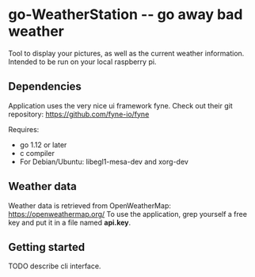 # go-WeatherStation -- go away bad weather

Tool to display your pictures, as well as the current weather information. Intended to be run on your local raspberry pi.

## Dependencies

Application uses the very nice ui framework fyne.
Check out their git repository: <https://github.com/fyne-io/fyne>

Requires:

* go 1.12 or later
* c compiler
* For Debian/Ubuntu: libegl1-mesa-dev and xorg-dev

## Weather data

Weather data is retrieved from OpenWeatherMap: <https://openweathermap.org/>
To use the application, grep yourself a free key and put it in a file named
**api.key**.

## Getting started

TODO describe cli interface.
